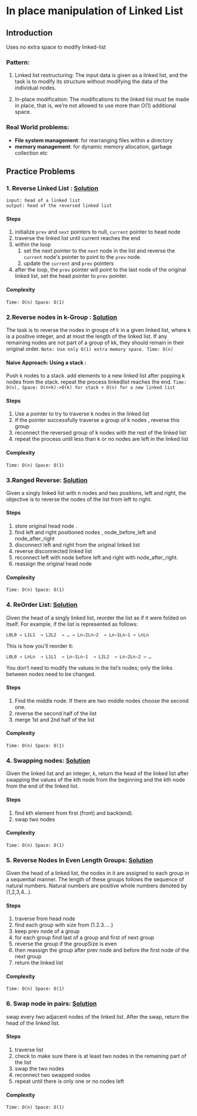 # In place manipulation of Linked List

## Introduction
Uses no extra space to modify linked-list

### Pattern:
1. Linked list restructuring: The input data is given as a linked list, and the task is to modify its structure without 
modifying the data of the individual nodes.

2. In-place modification: The modifications to the linked list must be made in place, that is, we’re not allowed to use 
more than O(1) additional space.

### Real World problems:
- **File system management**: for rearranging files within a directory
- **memory management**: for dynamic memory allocation, garbage collection etc
## Practice Problems

### 1. Reverse Linked List : [Solution](../../Ostad/module-7:LinkedList/practice/reverse_linked_list.py)
````
input: head of a linked list
output: head of the reversed linked list
````
#### Steps
1. initialize `prev` and `next` pointers to null, `current` pointer to head node
2. traverse the linked list until current reaches the end
3. within the loop
   1. set the next pointer to the `next` node in the list and reverse the `current` node's pointer to point to the `prev` node.
   2. update the `current` and `prev` pointers
4. after the loop, the `prev` pointer will point to the last node of the original linked list, set the head pointer to `prev` pointer.
#### Complexity
`Time: O(n)
Space: O(1)`


### 2.Reverse nodes in k-Group : [Solution](reverse_nodes_in_groups.py)
The task is to reverse the nodes in groups of k in a given linked list, where k is a positive integer, and at most the length of the linked list. If any remaining nodes are not part of a group of kk, they should remain in their original order.
`Note: Use only O(1) extra memory space. Time: O(n)` 

#### Naive Approach: Using a stack :
Push k nodes to a stack. add elements to a new linked list after popping k nodes from the stack. repeat the process linkedlist reaches the end.
`Time: O(n), Space: O(n+k)->O(k) for stack + O(n) for a new linked list`

#### Steps
1. Use a pointer to try to traverse k nodes in the linked list
2. if the pointer successfully traverse a group of k nodes , reverse this group
3. reconnect the reversed group of k nodes with the rest of the linked list
4. repeat the process until less than k or no nodes are left in the linked list

#### Complexity
`Time: O(n)
Space: O(1)`


### 3.Ranged Reverse: [Solution](reverse_nodes_in_groups.py)
Given a singly linked list with n nodes and two positions, left and right, the objective is to reverse the nodes of the 
list from left to right.

#### Steps
1. store original head node .
2. find left and right positioned nodes , node_before_left and node_after_right
2. disconnect left and right from the original linked list 
3. reverse disconnected linked list
4. reconnect left with node before left and right with node_after_right.
5. reassign the original head node

#### Complexity
`Time: O(n)
Space: O(1)`

### 4. ReOrder List: [Solution](reorder_list.py)
Given the head of a singly linked list, reorder the list as if it were folded on itself. For example, if the list is represented as follows:

`L0L0 → L1L1  → L2L2  → … → Ln−2Ln−2  → Ln−1Ln−1 → LnLn`

This is how you’ll reorder it:

`L0L0 → LnLn  → L1L1  → Ln−1Ln−1  → L2L2  → Ln−2Ln−2 → …`

You don’t need to modify the values in the list’s nodes; only the links between nodes need to be changed.

#### Steps
1. Find the middle node. If there are two middle nodes choose the second one.
2. reverse the second half of the list
3. merge 1st and 2nd half of the list

#### Complexity
`Time: O(n)
Space: O(1)`

### 4. Swapping nodes: [Solution](swapping_nodes.py)
Given the linked list and an integer, k, return the head of the linked list after swapping the values of the kth node from the beginning and the kth node from the end of the linked list.

#### Steps
1. find kth element from first (front) and back(end).
2. swap two nodes

#### Complexity
`Time: O(n)
Space: O(1)`

### 5. Reverse Nodes In Even Length Groups: [Solution](reverse_node_in_even_groups.py)
Given the head of a linked list, the nodes in it are assigned to each group in a sequential manner. The length of these groups follows the sequence of natural numbers. Natural numbers are positive whole numbers denoted by (1,2,3,4...).
#### Steps
1. traverse from head node
2. find each group with size from (1.2.3.....)
3. keep prev node of a group
4. for each group find last of a group and first of next group 
5. reverse the group if the groupSize is even
6. then reassign the group after prev node and before the first node of the next group
7. return the linked list

#### Complexity
`Time: O(n)
Space: O(1)`

### 6. Swap node in pairs: [Solution](swap_each_pairs.py)
swap every two adjacent nodes of the linked list. After the swap, return the head of the linked list.
#### Steps
1. traverse list 
2. check to make sure there is at least two nodes in the remaining part of the list
3. swap the two nodes
4. reconnect two swapped nodes
5. repeat until there is only one or no nodes left

#### Complexity
`Time: O(n)
Space: O(1)`